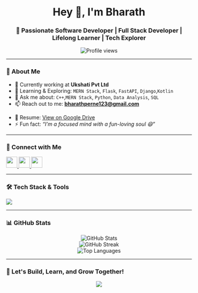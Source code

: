 <h1 align="center">Hey 👋, I'm Bharath</h1>
<h3 align="center">🚀 Passionate Software Developer | Full Stack Developer | Lifelong Learner | Tech Explorer</h3>

<p align="center">
  <img src="https://komarev.com/ghpvc/?username=bharathperne&label=Profile%20views&color=0e75b6&style=flat" alt="Profile views" />
</p>

---

### 💼 About Me
- 🔭 Currently working at **Ukshati Pvt Ltd**
- 🌱 Learning & Exploring: `MERN Stack`, `Flask`, `FastAPI`, `Django`,`Kotlin` 
- 💬 Ask me about: `C++`,`MERN Stack`, `Python`, `Data Analysis`, `SQL`
- 📫 Reach out to me: **bharathperne123@gmail.com**
<!--- 🧳 Portfolio: [kottarivaibhav.github.io/portfolio_website](https://kottarivaibhav.github.io/portfolio_website/) -->
- 📄 Resume: [View on Google Drive]([https://drive.google.com/file/d/1PXTY0PuOFsgyFqohWngYgA91YN_EAGNT/view?usp=sharing])
- ⚡ Fun fact: *“I’m a focused mind with a fun-loving soul 😄”*

---

### 🤝 Connect with Me

<p align="left">
  <a href="https://www.linkedin.com/in/bharathperne/" target="_blank">
    <img src="https://skillicons.dev/icons?i=linkedin" width="30" />
  </a>
  <a href="https://www.instagram.com/bharath_8205/" target="_blank">
    <img src="https://skillicons.dev/icons?i=instagram" width="30" />
  </a>
  <!--<a href="https://www.hackerrank.com/@kottarivaibhav" target="_blank">
    <img src="https://cdn.jsdelivr.net/gh/devicons/devicon/icons/hackerrank/hackerrank-original.svg" width="30" />
  </a> -->
  <a href="https://leetcode.com/BharathK_16/" target="_blank">
  <img src="https://cdn.jsdelivr.net/gh/devicons/devicon/icons/leetcode/leetcode-original.svg" width="30" />
</a>
</p>

---

### 🛠️ Tech Stack & Tools

<p align="left">
  <img src="https://skillicons.dev/icons?i=html,css,javascript,react,nextjs,tailwind,java,python,flask,django,mongodb,mysql,firebase,git,github,figma,postman,matlab,kotlin" />
</p>

---

<!--### 🌟 Hacktoberfest Badges
[![Holopin Badges](https://holopin.me/kottarivaibhav)](https://holopin.io/@kottarivaibhav)

---
-->
### 📊 GitHub Stats

<p align="center">
  <img src="https://github-readme-stats.vercel.app/api?username=bharathperne&show_icons=true&theme=tokyonight" alt="GitHub Stats" />
  <br/>
  <img src="https://github-readme-streak-stats.herokuapp.com/?user=bharathperne&theme=tokyonight" alt="GitHub Streak" />
  <br/>
  <img src="https://github-readme-stats.vercel.app/api/top-langs/?username=bharathperne&layout=compact&theme=tokyonight" alt="Top Languages" />
</p>

---

### 🧠 Let's Build, Learn, and Grow Together!

<p align="center">
  <img src="https://readme-typing-svg.demolab.com/?lines=Full+Stack+Developer;React+%7C+Python+%7C+MongoDB+Lover;FastAPI+%7C+Django+Explorer;Always+Learning+Something+New!&center=true&width=500&height=45">
</p>
